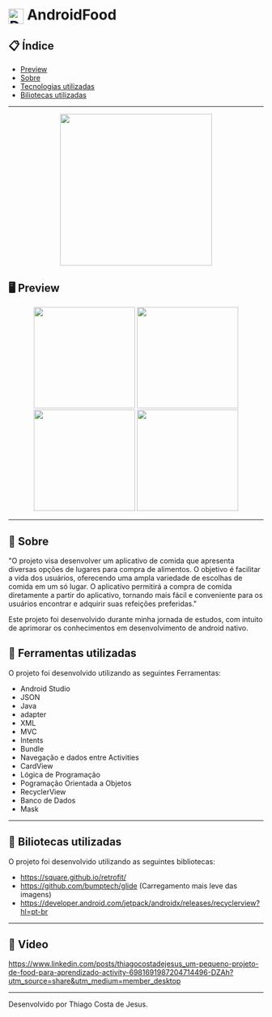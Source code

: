 

# <img align="center" alt="Daniel-HTML" height="30" width="30" src="https://www.svgrepo.com/show/4151/food.svg"> AndroidFood


<div align="center">
</div>

## 📋 Índice

- [Preview](#-Preview)
- [Sobre](#-Sobre)
- [Tecnologias utilizadas](#-Ferramentas-utilizadas)
- [Biliotecas utilizadas](#-Biliotecas-utilizadas)

---

<div align="center">

<img src="https://user-images.githubusercontent.com/93166095/218273105-e36e2706-de93-4ca5-906e-bd0e6505e987.gif" width="300">


 </div>

## 🖥 Preview

<div align="center">

<img src="https://user-images.githubusercontent.com/93166095/218273068-b23b9499-cff3-4312-9dfe-8895389c55ba.png" width="200">
<img src="https://user-images.githubusercontent.com/93166095/218273070-1c2ff2aa-6422-4ea0-94a6-514a593c1eaa.png" width="200">
<img src="https://user-images.githubusercontent.com/93166095/218273071-55661508-0045-4dc2-ba6c-b0cb611f0950.png" width="200">
<img src="https://user-images.githubusercontent.com/93166095/218273066-7b7f4fe6-eb67-4257-8376-911a09b7ae2e.png" width="200">








</div>

---

## 📖 Sobre


"O projeto visa desenvolver um aplicativo de comida que apresenta diversas opções de lugares para compra de alimentos. O objetivo é facilitar a vida dos usuários, oferecendo uma ampla variedade de escolhas de comida em um só lugar. O aplicativo permitirá a compra de comida diretamente a partir do aplicativo, tornando mais fácil e conveniente para os usuários encontrar e adquirir suas refeições preferidas."



Este projeto foi desenvolvido durante minha jornada de estudos, com intuito de aprimorar os conhecimentos em desenvolvimento de android nativo.


## 🚀 Ferramentas utilizadas

O projeto foi desenvolvido utilizando as seguintes Ferramentas:

- Android Studio
- JSON
- Java
- adapter
- XML
- MVC
- Intents
- Bundle
- Navegação e dados entre Activities
- CardView
- Lógica de Programação
- Pogramação Orientada a Objetos
- RecyclerView
- Banco de Dados
- Mask





---

## 🚀 Biliotecas utilizadas

O projeto foi desenvolvido utilizando as seguintes bibliotecas:


- https://square.github.io/retrofit/ 
- https://github.com/bumptech/glide (Carregamento mais leve das imagens)
- https://developer.android.com/jetpack/androidx/releases/recyclerview?hl=pt-br




---

## 🚀 Video

https://www.linkedin.com/posts/thiagocostadejesus_um-pequeno-projeto-de-food-para-aprendizado-activity-6981691987204714496-DZAh?utm_source=share&utm_medium=member_desktop

---

Desenvolvido por Thiago Costa de Jesus.
